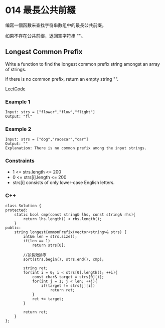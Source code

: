 # 014 最長公共前綴

编寫一個函數来查找字符串數组中的最長公共前缀。

如果不存在公共前缀，返回空字符串 ""。

##  Longest Common Prefix

Write a function to find the longest common prefix string amongst an array of strings.

If there is no common prefix, return an empty string "".

[LeetCode](https://leetcode-cn.com/problems/longest-common-prefix/)

### Example 1

```
Input: strs = ["flower","flow","flight"]
Output: "fl"
```

### Example 2

```
Input: strs = ["dog","racecar","car"]
Output: ""
Explanation: There is no common prefix among the input strings.
```

### Constraints

* 1 <= strs.length <= 200
* 0 <= strs[i].length <= 200
* strs[i] consists of only lower-case English letters.


### C++ 

```
class Solution {
protected:
    static bool cmp(const string& lhs, const string& rhs){
        return lhs.length() < rhs.length();
    }
public:
    string longestCommonPrefix(vector<string>& strs) {
        int&& len = strs.size();
        if(len == 1)
            return strs[0];

        //按長短排序
        sort(strs.begin(), strs.end(), cmp);

        string ret;
        for(int i = 0; i < strs[0].length(); ++i){
            const char& target = strs[0][i];
            for(int j = 1; j < len; ++j){
                if(target != strs[j][i])
                    return ret;
            }
            ret += target;
        }

        return ret;
    }
};
```

